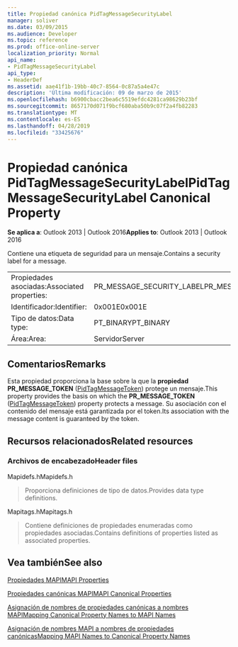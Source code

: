 ```yaml
---
title: Propiedad canónica PidTagMessageSecurityLabel
manager: soliver
ms.date: 03/09/2015
ms.audience: Developer
ms.topic: reference
ms.prod: office-online-server
localization_priority: Normal
api_name:
- PidTagMessageSecurityLabel
api_type:
- HeaderDef
ms.assetid: aae41f1b-19bb-40c7-8564-0c87a5a4e47c
description: 'Última modificación: 09 de marzo de 2015'
ms.openlocfilehash: b6900cbacc2bea6c5519efdc4281ca98629b23bf
ms.sourcegitcommit: 8657170d071f9bcf680aba50b9c07f2a4fb82283
ms.translationtype: MT
ms.contentlocale: es-ES
ms.lasthandoff: 04/28/2019
ms.locfileid: "33425676"
---
```

# <a name="pidtagmessagesecuritylabel-canonical-property"></a><span data-ttu-id="42c76-103">Propiedad canónica PidTagMessageSecurityLabel</span><span class="sxs-lookup"><span data-stu-id="42c76-103">PidTagMessageSecurityLabel Canonical Property</span></span>

  
  
<span data-ttu-id="42c76-104">**Se aplica a**: Outlook 2013 | Outlook 2016</span><span class="sxs-lookup"><span data-stu-id="42c76-104">**Applies to**: Outlook 2013 | Outlook 2016</span></span> 
  
<span data-ttu-id="42c76-105">Contiene una etiqueta de seguridad para un mensaje.</span><span class="sxs-lookup"><span data-stu-id="42c76-105">Contains a security label for a message.</span></span>
  
|||
|:-----|:-----|
|<span data-ttu-id="42c76-106">Propiedades asociadas:</span><span class="sxs-lookup"><span data-stu-id="42c76-106">Associated properties:</span></span>  <br/> |<span data-ttu-id="42c76-107">PR_MESSAGE_SECURITY_LABEL</span><span class="sxs-lookup"><span data-stu-id="42c76-107">PR_MESSAGE_SECURITY_LABEL</span></span>  <br/> |
|<span data-ttu-id="42c76-108">Identificador:</span><span class="sxs-lookup"><span data-stu-id="42c76-108">Identifier:</span></span>  <br/> |<span data-ttu-id="42c76-109">0x001E</span><span class="sxs-lookup"><span data-stu-id="42c76-109">0x001E</span></span>  <br/> |
|<span data-ttu-id="42c76-110">Tipo de datos:</span><span class="sxs-lookup"><span data-stu-id="42c76-110">Data type:</span></span>  <br/> |<span data-ttu-id="42c76-111">PT_BINARY</span><span class="sxs-lookup"><span data-stu-id="42c76-111">PT_BINARY</span></span>  <br/> |
|<span data-ttu-id="42c76-112">Área:</span><span class="sxs-lookup"><span data-stu-id="42c76-112">Area:</span></span>  <br/> |<span data-ttu-id="42c76-113">Servidor</span><span class="sxs-lookup"><span data-stu-id="42c76-113">Server</span></span>  <br/> |
   
## <a name="remarks"></a><span data-ttu-id="42c76-114">Comentarios</span><span class="sxs-lookup"><span data-stu-id="42c76-114">Remarks</span></span>

<span data-ttu-id="42c76-115">Esta propiedad proporciona la base sobre la que la **propiedad PR_MESSAGE_TOKEN** ([PidTagMessageToken](pidtagmessagetoken-canonical-property.md)) protege un mensaje.</span><span class="sxs-lookup"><span data-stu-id="42c76-115">This property provides the basis on which the **PR_MESSAGE_TOKEN** ([PidTagMessageToken](pidtagmessagetoken-canonical-property.md)) property protects a message.</span></span> <span data-ttu-id="42c76-116">Su asociación con el contenido del mensaje está garantizada por el token.</span><span class="sxs-lookup"><span data-stu-id="42c76-116">Its association with the message content is guaranteed by the token.</span></span>
  
## <a name="related-resources"></a><span data-ttu-id="42c76-117">Recursos relacionados</span><span class="sxs-lookup"><span data-stu-id="42c76-117">Related resources</span></span>

### <a name="header-files"></a><span data-ttu-id="42c76-118">Archivos de encabezado</span><span class="sxs-lookup"><span data-stu-id="42c76-118">Header files</span></span>

<span data-ttu-id="42c76-119">Mapidefs.h</span><span class="sxs-lookup"><span data-stu-id="42c76-119">Mapidefs.h</span></span>
  
> <span data-ttu-id="42c76-120">Proporciona definiciones de tipo de datos.</span><span class="sxs-lookup"><span data-stu-id="42c76-120">Provides data type definitions.</span></span>
    
<span data-ttu-id="42c76-121">Mapitags.h</span><span class="sxs-lookup"><span data-stu-id="42c76-121">Mapitags.h</span></span>
  
> <span data-ttu-id="42c76-122">Contiene definiciones de propiedades enumeradas como propiedades asociadas.</span><span class="sxs-lookup"><span data-stu-id="42c76-122">Contains definitions of properties listed as associated properties.</span></span>
    
## <a name="see-also"></a><span data-ttu-id="42c76-123">Vea también</span><span class="sxs-lookup"><span data-stu-id="42c76-123">See also</span></span>



[<span data-ttu-id="42c76-124">Propiedades MAPI</span><span class="sxs-lookup"><span data-stu-id="42c76-124">MAPI Properties</span></span>](mapi-properties.md)
  
[<span data-ttu-id="42c76-125">Propiedades canónicas MAPI</span><span class="sxs-lookup"><span data-stu-id="42c76-125">MAPI Canonical Properties</span></span>](mapi-canonical-properties.md)
  
[<span data-ttu-id="42c76-126">Asignación de nombres de propiedades canónicas a nombres MAPI</span><span class="sxs-lookup"><span data-stu-id="42c76-126">Mapping Canonical Property Names to MAPI Names</span></span>](mapping-canonical-property-names-to-mapi-names.md)
  
[<span data-ttu-id="42c76-127">Asignación de nombres MAPI a nombres de propiedades canónicas</span><span class="sxs-lookup"><span data-stu-id="42c76-127">Mapping MAPI Names to Canonical Property Names</span></span>](mapping-mapi-names-to-canonical-property-names.md)

